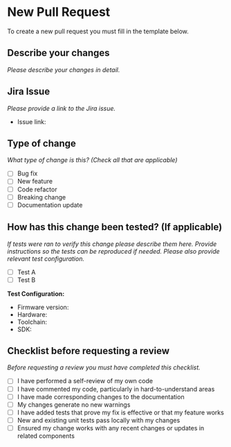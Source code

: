 # New Pull Request

To create a new pull request you must fill in the template below.

## Describe your changes

_Please describe your changes in detail._

## Jira Issue

_Please provide a link to the Jira issue._

* Issue link: 

## Type of change 

_What type of change is this? (Check all that are applicable)_

- [ ] Bug fix
- [ ] New feature
- [ ] Code refactor
- [ ] Breaking change
- [ ] Documentation update

## How has this change been tested? (If applicable)

_If tests were ran to verify this change please describe them here. Provide instructions so the tests can be reproduced if needed. Please also provide relevant test configuration._

- [ ] Test A
- [ ] Test B

**Test Configuration:**

* Firmware version:
* Hardware:
* Toolchain:
* SDK: 

## Checklist before requesting a review

_Before requesting a review you must have completed this checklist._

- [ ] I have performed a self-review of my own code
- [ ] I have commented my code, particularly in hard-to-understand areas
- [ ] I have made corresponding changes to the documentation
- [ ] My changes generate no new warnings
- [ ] I have added tests that prove my fix is effective or that my feature works
- [ ] New and existing unit tests pass locally with my changes
- [ ] Ensured my change works with any recent changes or updates in related components